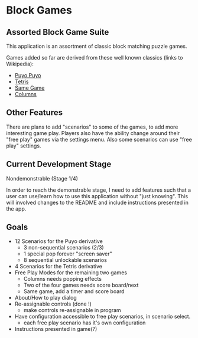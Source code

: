 # Block Games
## Assorted Block Game Suite

This application is an assortment of classic block matching puzzle games.

Games added so far are derived from these well known classics (links to Wikipedia):
- [Puyo Puyo](https://en.wikipedia.org/wiki/Puyo_Puyo)
- [Tetris](https://en.wikipedia.org/wiki/Tetris)
- [Same Game](https://en.wikipedia.org/wiki/SameGame)
- [Columns](https://en.wikipedia.org/wiki/Columns_(video_game))

## Other Features
There are plans to add "scenarios" to some of the games, to add more interesting game play. Players
also have the ability change around their "free play" games via the settings menu. Also some scenarios
can use "free play" settings.

## Current Development Stage
Nondemonstrable (Stage 1/4)

In order to reach the demonstrable stage, I need to add features such that a user can use/learn how to 
use this application without "just knowing". This will involved changes to the README and include
instructions presented in the app.

## Goals
- 12 Scenarios for the Puyo derivative
    * 3 non-sequential scenarios (2/3)
    * 1 special pop forever "screen saver"
    * 8 sequential unlockable scenarios
- 4 Scenarios for the Tetris derivative
- Free Play Modes for the remaining two games
    * Columns needs popping effects
    * Two of the four games needs score board/next
    * Same game, add a timer and score board
- About/How to play dialog
- Re-assignable controls (done !)
    * make controls re-assignable in program
- Have configuration accessible to free play scenarios, in scenario select.
    * each free play scenario has it's own configuration
- Instructions presented in game(?)
